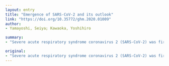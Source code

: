 ```yaml
---
layout: entry
title: "Emergence of SARS-CoV-2 and its outlook"
link: "https://doi.org/10.35772/ghm.2020.01009"
author:
- Yamayoshi, Seiya; Kawaoka, Yoshihiro

summary:
- "Severe acute respiratory syndrome coronavirus 2 (SARS-CoV-2) was first reported at the end of 2019 in China. By end of February 2020, the virus has spread worldwide through continuous human-to-human transmission via contact and droplet infection. This is demonstrating the ease with which emerging viruses disperse globally through the mass transport system. Here we summarize our knowledge of other coronanaviruses that have infected humans in comparison with SARS- CoV-2."

original:
- "Severe acute respiratory syndrome coronavirus 2 (SARS-CoV-2) was first reported at the end of 2019 in China. By the end of February 2020, the virus has spread worldwide through continuous human-to-human transmission via contact and droplet infection, demonstrating the ease with which emerging viruses disperse globally through the mass transport system. Here, we summarize our knowledge of other coronaviruses that have infected humans in comparison with SARS-CoV-2"
---
```


